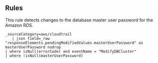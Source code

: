 ## Rules

This rule detects changes to the database master user password for the Amazon RDS.

```text
_sourceCategory=aws/cloudtrail
   | json field=_raw "responseElements.pendingModifiedValues.masterUserPassword" as masterUserPassword nodrop
| where isNull(errorCode) and eventName = "ModifyDBCluster"
| where !isNull(masterUserPassword)
```